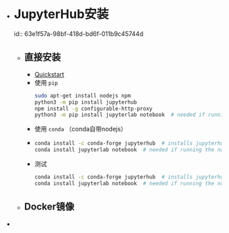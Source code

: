 - # JupyterHub安装
  id:: 63e1f57a-98bf-418d-bd6f-011b9c45744d
	- ## 直接安装
		- [Quickstart](https://jupyterhub.readthedocs.io/en/stable/quickstart.html)
		- 使用 `pip`
		  ```bash
		  sudo apt-get install nodejs npm
		  python3 -m pip install jupyterhub
		  npm install -g configurable-http-proxy
		  python3 -m pip install jupyterlab notebook  # needed if running the notebook servers in the same environment
		  ```
		- 使用 `conda` （conda自带nodejs）
		- ```bash
		  conda install -c conda-forge jupyterhub  # installs jupyterhub and proxy
		  conda install jupyterlab notebook  # needed if running the notebook servers in the same environment
		  ```
		- 测试
		  ```bash
		  conda install -c conda-forge jupyterhub  # installs jupyterhub and proxy
		  conda install jupyterlab notebook  # needed if running the notebook servers in the same environment
		  ```
	- ## Docker镜像
-